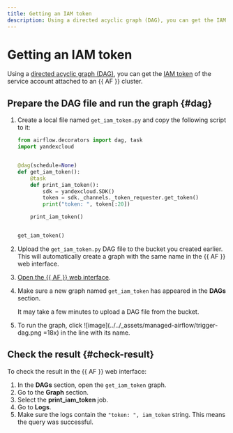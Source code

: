 ```yaml
---
title: Getting an IAM token
description: Using a directed acyclic graph (DAG), you can get the IAM token of the service account attached to an {{ AF }} cluster.
---
```


# Getting an IAM token

Using a [directed acyclic graph (DAG)](../concepts/index.md#about-the-service), you can get the [IAM token](../../iam/concepts/authorization/iam-token.md) of the service account attached to an {{ AF }} cluster.

## Prepare the DAG file and run the graph {#dag}

1. Create a local file named `get_iam_token.py` and copy the following script to it:

   ```python
   from airflow.decorators import dag, task
   import yandexcloud


   @dag(schedule=None)
   def get_iam_token():
       @task
       def print_iam_token():
           sdk = yandexcloud.SDK()
           token = sdk._channels._token_requester.get_token()
           print("token: ", token[:20])

       print_iam_token()


   get_iam_token()
   ```

1. Upload the `get_iam_token.py` DAG file to the bucket you created earlier. This will automatically create a graph with the same name in the {{ AF }} web interface.
1. [Open the {{ AF }} web interface](af-interfaces.md#web-gui).
1. Make sure a new graph named `get_iam_token` has appeared in the **DAGs** section.

   It may take a few minutes to upload a DAG file from the bucket.

1. To run the graph, click ![image](../../_assets/managed-airflow/trigger-dag.png =18x) in the line with its name.

## Check the result {#check-result}

To check the result in the {{ AF }} web interface:

1. In the **DAGs** section, open the `get_iam_token` graph.
1. Go to the **Graph** section.
1. Select the **print_iam_token** job.
1. Go to **Logs**.
1. Make sure the logs contain the `"token: ", iam_token` string. This means the query was successful.
